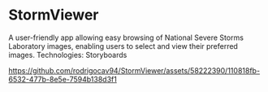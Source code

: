 # StormViewer

A user-friendly app allowing easy browsing of National Severe Storms Laboratory images, enabling users to select and view their preferred images.
Technologies: Storyboards


https://github.com/rodrigocav94/StormViewer/assets/58222390/110818fb-6532-477b-8e5e-7594b138d3f1

